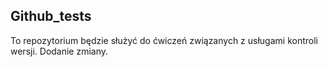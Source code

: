 ## Github_tests

To repozytorium będzie służyć do ćwiczeń związanych z usługami kontroli wersji.
Dodanie zmiany.
